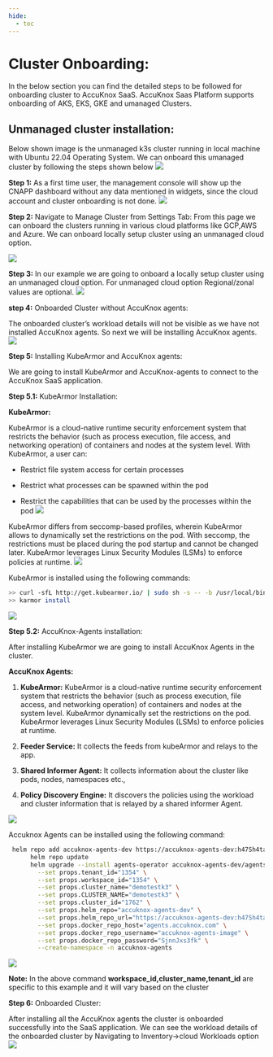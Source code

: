 ```yaml
---
hide:
  - toc
---
```


# **Cluster Onboarding:** 

In the below section you can find the detailed steps to be followed for onboarding cluster to AccuKnox SaaS. AccuKnox Saas Platform supports onboarding of AKS, EKS, GKE and umanaged Clusters.  

## **Unmanaged cluster installation:**
Below shown image is the unmanaged k3s cluster running in local machine with Ubuntu 22.04 Operating System. We can onboard this umanaged cluster by following the steps shown below 
![](/getting-started/images/k3s.png)

**Step 1:** As a first time user, the management console will show up the CNAPP dashboard without any data mentioned in widgets, since the cloud account and cluster onboarding is not done. 
![](/getting-started/images/cnapp-dashboard.png)

**Step 2:** Navigate to Manage Cluster from Settings Tab: 
From this page we can onboard the clusters running in various cloud platforms like GCP,AWS and Azure. We can onboard locally setup cluster using an unmanaged cloud option. 

![](/getting-started/images/cluster-onboarding-1.png)

**Step 3:** In our example we are going to onboard a locally setup cluster using an unmanaged cloud option. 
For unmanaged cloud option Regional/zonal values are optional.
![](/getting-started/images/cluster-onboarding-2.png)

**step 4:** Onboarded Cluster without AccuKnox agents: 

The onboarded cluster’s workload details will not be visible as we have not installed AccuKnox agents. So next we will be installing AccuKnox agents.
![](/getting-started/images/cluster-onboarding-3.png)

**Step 5:** Installing KubeArmor and AccuKnox agents: 

We are going to install KubeArmor and AccuKnox-agents to connect to the AccuKnox SaaS application.

**Step 5.1:** KubeArmor Installation: 

**KubeArmor:** 

KubeArmor is a cloud-native runtime security enforcement system that restricts the behavior (such as process execution, file access, and networking operation) of containers and nodes at the system level. With KubeArmor, a user can:

+ Restrict file system access for certain processes

+ Restrict what processes can be spawned within the pod

+ Restrict the capabilities that can be used by the processes within the pod
![](/getting-started/images/kubeArmor.png)

KubeArmor differs from seccomp-based profiles, wherein KubeArmor allows to dynamically set the restrictions on the pod. With seccomp, the restrictions must be placed during the pod startup and cannot be changed later. KubeArmor leverages Linux Security Modules (LSMs) to enforce policies at runtime.
![](/getting-started/images/cluster-onboarding-4.png)

KubeArmor is installed using the following commands:

```bash
>> curl -sfL http://get.kubearmor.io/ | sudo sh -s -- -b /usr/local/bin
>> karmor install
```
![](/getting-started/images/cluster-onboarding-5.png)

**Step 5.2:** AccuKnox-Agents installation:

After installing KubeArmor we are going to install AccuKnox Agents in the cluster. 

**AccuKnox Agents:** 

1. **KubeArmor:**  KubeArmor is a cloud-native runtime security enforcement system that restricts the behavior (such as process execution, file access, and networking operation) of containers and nodes at the system level. KubeArmor dynamically set the restrictions on the pod. KubeArmor leverages Linux Security Modules (LSMs) to enforce policies at runtime.

2. **Feeder Service:** It collects the feeds from kubeArmor and relays to the app. 

3. **Shared Informer Agent:** It collects information about the cluster like pods, nodes, namespaces etc., 

4. **Policy Discovery Engine:** It discovers the policies using the workload and cluster information that is relayed by a shared informer Agent. 

![](/getting-started/images/cluster-onboarding-6.png)

Accuknox Agents can be installed using the following command: 

```bash
 helm repo add accuknox-agents-dev https://accuknox-agents-dev:h47Sh4taEs@agents.accuknox.com/repository/accuknox-agents-dev
      helm repo update
      helm upgrade --install agents-operator accuknox-agents-dev/agents-operator \
        --set props.tenant_id="1354" \
        --set props.workspace_id="1354" \
        --set props.cluster_name="demotestk3" \
        --set props.CLUSTER_NAME="demotestk3" \
        --set props.cluster_id="1762" \
        --set props.helm_repo="accuknox-agents-dev" \
        --set props.helm_repo_url="https://accuknox-agents-dev:h47Sh4taEs@agents.accuknox.com/repository/accuknox-agents-dev" \
        --set props.docker_repo_host="agents.accuknox.com" \
        --set props.docker_repo_username="accuknox-agents-image" \
        --set props.docker_repo_password="SjnnJxs3fk" \
        --create-namespace -n accuknox-agents
```
![](/getting-started/images/cluster-onboarding-7.png)

**Note:** In the above command **workspace_id,cluster_name,tenant_id**  are specific to this example and it will vary based on the cluster

**Step 6:** Onboarded Cluster: 

After installing all the AccuKnox agents the cluster is onboarded successfully into the SaaS application. We can see the workload details of the onboarded cluster by Navigating to Inventory->cloud Workloads option 
![](/getting-started/images/cluster-onboarding-8.png)